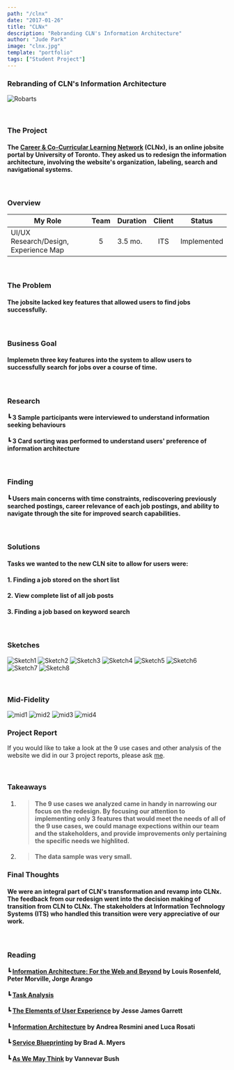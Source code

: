 ```yaml
---
path: "/clnx"
date: "2017-01-26"
title: "CLNx"
description: "Rebranding CLN's Information Architecture"
author: "Jude Park"
image: "clnx.jpg"
template: "portfolio"
tags: ["Student Project"]
---
```

### Rebranding of CLN's Information Architecture
<!-- end -->

![Robarts](http://blogs.studentlife.utoronto.ca/lifeatuoft/files/2017/01/CLN.png "Robarts Library")

<br/>

### The Project

#### The <a href="https://clnx.utoronto.ca/home.htm" title="CLNx Website" target="_blank" rel="noopener noreferrer">Career & Co-Curricular Learning Network</a> (​CLNx​), is an online jobsite portal by University of Toronto. They asked us to redesign the information architecture, involving the website's organization, labeling, search and navigational systems. 

<br/>

### Overview

| My Role       | Team          | Duration      | Client        | Status        |
| ------------- |:-------------:| ------------- |:-------------:|:-------------:|
| UI/UX Research/Design, Experience Map     | 5             | 3.5 mo.      | ITS           | Implemented         |

<br/>

### The Problem 

#### The jobsite lacked key features that allowed users to find jobs successfully.

<br/>

### Business Goal

#### Implemetn three key features into the system to allow users to successfully search for jobs over a course of time.

<br/>

### Research

#### ┗ **3** Sample participants were interviewed to understand information seeking behaviours
#### ┗ **3** Card sorting was performed to understand users' preference of information architecture

<br/>

### Finding

#### ┗ Users main concerns with time constraints, rediscovering previously searched postings, career relevance of each job postings, and ability to navigate through the site for improved search capabilities. 

<br/>

### Solutions

#### Tasks we wanted to the new CLN site to allow for users were: 

#### 1. Finding a job stored on the short list
#### 2. View complete list of all job posts 
#### 3. Finding a job based on keyword search 

<br/>

### Sketches

![Sketch1](https://66.media.tumblr.com/901a3c5f701f645de22c496b16159623/tumblr_po7st4Idgy1taz7avo1_1280.jpg "CLN Features")
![Sketch2](https://66.media.tumblr.com/e648143776d72a7bdc34a771c0945c50/tumblr_po7st4Idgy1taz7avo2_1280.jpg "CLN Features")
![Sketch3](https://66.media.tumblr.com/8d0d45fb83ca17ff1dd0118408630e51/tumblr_po7st4Idgy1taz7avo3_1280.jpg "CLN Features")
![Sketch4](https://66.media.tumblr.com/746eb8d127ea8d4c48e9d246fb4bb0c6/tumblr_po7st4Idgy1taz7avo4_1280.jpg "CLN Features")
![Sketch5](https://66.media.tumblr.com/3de65d6b3c5364a02edefce9283af246/tumblr_po7st4Idgy1taz7avo5_1280.jpg "CLN Features")
![Sketch6](https://66.media.tumblr.com/0a2cd67963c6b59bd6ee5d3f1bd66925/tumblr_po7st4Idgy1taz7avo6_1280.jpg "CLN Features")
![Sketch7](https://66.media.tumblr.com/3ff686f69d17117914b26c4d3f4fff79/tumblr_po7st4Idgy1taz7avo7_1280.jpg "CLN Features")
![Sketch8](https://66.media.tumblr.com/50f2af37d94b7fad3ea2e4cb6f8fdc8e/tumblr_po7st4Idgy1taz7avo8_1280.jpg "CLN Features")

<br/>

### Mid-Fidelity

![mid1](https://66.media.tumblr.com/4379cffa41cdae1a5f0e07142fa6d5c7/tumblr_po7t2fZDhy1taz7avo2_1280.png "CLN Features")
![mid2](https://66.media.tumblr.com/297295679e61aa0f0d06acc9b3950258/tumblr_po7t2fZDhy1taz7avo1_1280.png "CLN Features")
![mid3](https://66.media.tumblr.com/1eee765fe4027cb95c391d1557fbda0d/tumblr_po7t2fZDhy1taz7avo3_1280.png "CLN Features")
![mid4](https://66.media.tumblr.com/4978cb5367082ba5be757222d2bbcf78/tumblr_po7t2fZDhy1taz7avo4_1280.png "CLN Features")
<br/>

### Project Report
If you would like to take a look at the 9 use cases and other analysis of the website we did in our 3 project reports, please ask <a href="mailto:jude@judepark.com" title="Jude's Email">me</a>.

<br/>

### Takeaways

1. > #### The 9 use cases we analyzed came in handy in narrowing our focus on the redesign. By focusing our attention to implementing only 3 features that would meet the needs of all of the 9 use cases, we could manage expections within our team and the stakeholders, and provide improvements only pertaining the specific needs we highlited.

2. > #### The data sample was very small. 


### Final Thoughts

#### We were an integral part of CLN's transformation and revamp into CLNx. The feedback from our redesign went into the decision making of transition from CLN to CLNx. The stakeholders at Information Technology Systems (ITS) who handled this transition were very appreciative of our work.
<br/>


### Reading

#### ┗ <a href="https://www.amazon.ca/Information-Architecture-Beyond-Louis-Rosenfeld/dp/1491911689" title="Book: Information Archiecture" target="_blank" rel="noopener noreferrer">Information Architecture: For the Web and Beyond</a> by  Louis Rosenfeld, Peter Morville, Jorge Arango
#### ┗ <a href="http://www.idemployee.id.tue.nl/g.w.m.rauterberg/lecturenotes/ufttask-analysis.pdf" title="Article: Task Analysis" target="_blank" rel="noopener noreferrer">Task Analysis</a>
#### ┗ <a href="https://www.amazon.ca/Elements-User-Experience-User-Centered-Design/dp/0321683684" title="Book: Elements of User Experience" target="_blank" rel="noopener noreferrer">The Elements of User Experience</a> by Jesse James Garrett
#### ┗ <a href="http://www.academia.edu/2827117/A_Brief_History_of_Information_Architecture" title="Article: A Brief History of Information Architecture" target="_blank" rel="noopener noreferrer">Information Architecture</a> by Andrea Resmini aned Luca Rosati
#### ┗ <a href="https://www.cs.cmu.edu/~amulet/papers/uihistory.tr.html" title="Book:A Brief History of Human-Computer Interaction Technology" target="_blank" rel="noopener noreferrer">Service Blueprinting</a> by Brad A. Myers
 
#### ┗ <a href="https://www.theatlantic.com/magazine/archive/1945/07/as-we-may-think/303881/" title="As We May Think" target="_blank" rel="noopener noreferrer">As We May Think</a> by Vannevar Bush

<br/>
<br/>